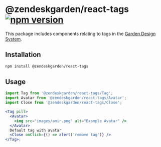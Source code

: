 # @zendeskgarden/react-tags [![npm version](https://img.shields.io/npm/v/@zendeskgarden/react-tags.svg?style=flat-square)](https://www.npmjs.com/package/@zendeskgarden/react-tags)

This package includes components relating to tags in the
[Garden Design System](https://zendeskgarden.github.io/).

## Installation

```sh
npm install @zendeskgarden/react-tags
```

## Usage

```jsx static
import Tag from '@zendeskgarden/react-tags/Tag';
import Avatar from '@zendeskgarden/react-tags/Avatar';
import Close from '@zendeskgarden/react-tags/Close';

<Tag pill>
  <Avatar>
    <img src="images/amir.png" alt="Example Avatar" />
  </Avatar>
  Default tag with avatar
  <Close onClick={() => alert('remove tag')} />
</Tag>;
```
